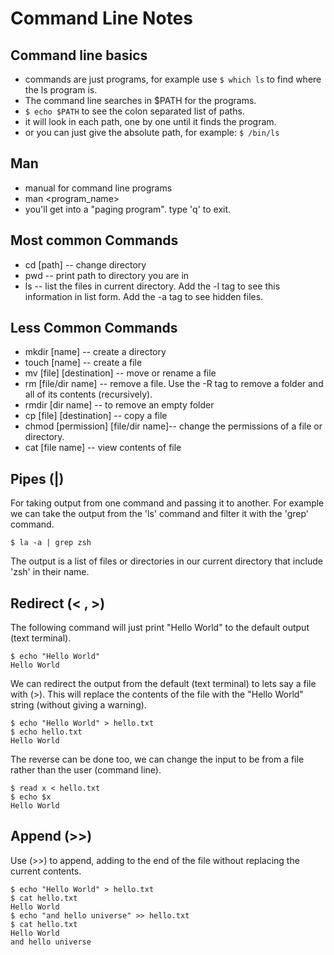 # Command Line Notes

## Command line basics
* commands are just programs, for example use ```$ which ls``` to find where the ls program is.
* The command line searches in $PATH for the programs.
* ```$ echo $PATH``` to see the colon separated list of paths.
* it will look in each path, one by one until it finds the program.
* or you can just give the absolute path, for example: ``` $ /bin/ls ```

## Man
* manual for command line programs
* man <program_name>
* you'll get into a "paging program". type 'q' to exit.

## Most common Commands
* cd [path] -- change directory
* pwd -- print path to directory you are in
* ls -- list the files in current directory. Add the -l tag to see this information in list form. Add the -a tag to see hidden files.

## Less Common Commands
* mkdir [name] -- create a directory
* touch [name] -- create a file
* mv [file] [destination] -- move or rename a file
* rm [file/dir name] -- remove a file. Use the -R tag to remove a folder and all of its contents (recursively).
* rmdir [dir name] -- to remove an empty folder
* cp [file] [destination] -- copy a file
* chmod [permission] [file/dir name]-- change the permissions of a file or directory. 
* cat [file name] -- view contents of file

## Pipes (|)
For taking output from one command and passing it to another. For example we can take the output from the 'ls' command and filter it with the 'grep' command.

``` $ la -a | grep zsh ```

The output is a list of files or directories in our current directory that include 'zsh' in their name.

## Redirect (< , >)
The following command will just print "Hello World" to the default output (text terminal).

```
$ echo "Hello World"
Hello World
```

We can redirect the output from the default (text terminal) to lets say a file with (>). This will replace the contents of the file with the "Hello World" string (without giving a warning).

``` 
$ echo "Hello World" > hello.txt
$ echo hello.txt
Hello World
```

The reverse can be done too, we can change the input to be from a file rather than the user (command line).

```
$ read x < hello.txt
$ echo $x
Hello World
```

## Append (>>)
Use (>>) to append, adding to the end of the file without replacing the current contents.

```
$ echo "Hello World" > hello.txt
$ cat hello.txt
Hello World
$ echo "and hello universe" >> hello.txt
$ cat hello.txt
Hello World
and hello universe
```